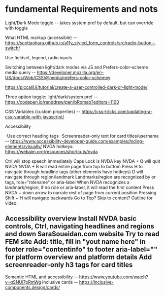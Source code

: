 # fundamental Requirements and nots
Light/Dark Mode toggle -- takes system pref by default, but can override with toggle

What HTML markup (accessible) -- https://scottaohara.github.io/a11y_styled_form_controls/src/radio-button--switch/

Use fieldset, legend, radio inputs

Switching between light/dark modes via JS and Prefers-color-scheme media query -- https://developer.mozilla.org/en-US/docs/Web/CSS/@media/prefers-color-schemey

https://piccalil.li/tutorial/create-a-user-controlled-dark-or-light-mode/

Three option toggle: light/dark/system pref -- https://codepen.io/renddrew/pen/bRomab?editors=1100

CSS Variables (custom properties) -- https://css-tricks.com/updating-a-css-variable-with-javascript/

Accessibility

-Use correct heading tags
-Screenreader-only text for card titles/username -- https://www.accessibility-developer-guide.com/examples/hiding-elements/visually/
NVDA hotkeys: https://webaim.org/resources/shortcuts/nvda

Ctrl will stop speech immediately
Caps Lock is NVDA key
NVDA + Q will quit NVDA
NVDA + B will read entire page from top to bottom
Press H to navigate through headline tags (other elements have hotkeys)
D will navigate through region/landmark
Landmarks/region are recognized by or tags, role="rolename" or aria-label
When NVDA recognizes a landmark/region, if no role or aria-label, it will read the first content
Press NVDA + down arrow to narrate rest of page from current position
Pressing Shift + H will navigate backwards
Go to Top?
Skip to content?
Outline for video:

Accessibility overview
Install NVDA
basic controls, Ctrl, navigating headlines and regions and down
SaraSoueidan.com website
Try to read FEM site
Add:
title, fill in "yout name here" in footer
role="contentinfo" to footer
aria-label="" for platform overview and platform details
Add screenreader-only h3 tags for card titles
--

Semantic HTML and accessibility -- https://www.youtube.com/watch?v=qSNUi7pRmWg Inclusive cards -- https://inclusive-components.design/cards/